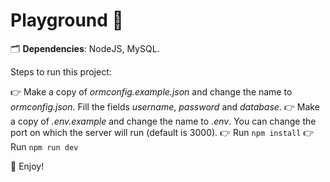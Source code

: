 # Playground 🎲

🗂 **Dependencies**: NodeJS, MySQL.

Steps to run this project:

👉 Make a copy of *ormconfig.example.json* and change the name to *ormconfig.json*. Fill the fields *username*, *password* and *database*.
👉 Make a copy of *.env.example* and change the name to *.env*. You can change the port on which the server will run (default is 3000).
👉 Run `npm install`
👉 Run `npm run dev`

💃 Enjoy!